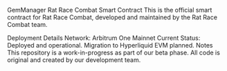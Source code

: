 GemManager
Rat Race Combat Smart Contract
This is the official smart contract for Rat Race Combat, developed and maintained by the Rat Race Combat team.

Deployment Details
Network: Arbitrum One Mainnet
Current Status: Deployed and operational. Migration to Hyperliquid EVM planned.
Notes
This repository is a work-in-progress as part of our beta phase. All code is original and created by our development team.

